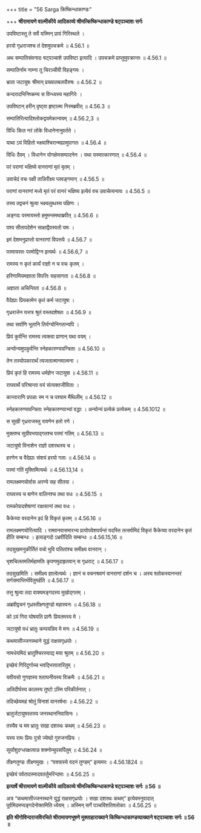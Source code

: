 +++
title = "56 Sarga किष्किन्धाकाण्डः"

+++
**श्रीरामायणे वाल्मीकीये आदिकाव्ये श्रीमत्किष्किन्धाकाण्डे षट्पञ्चाशः सर्गः**

उपविष्टास्तु ते सर्वे यस्मिन् प्रायं गिरिस्थले ।

हरयो गृध्रराजश्च तं देशमुपचक्रमे ॥ 4.56.1 ॥

अथ सम्पातिसंवनादः षट्पञ्चाशे उपविष्टा इत्यादि । उपचक्रमे प्राप्तुमुपक्रान्तः ॥ 4.56.1 ॥

सम्पातिर्नाम नाम्ना तु चिरञ्चीवी विहङ्गमः ।

भ्राता जटायुषः श्रीमान् प्रख्यातबलपौरुषः ॥ 4.56.2 ॥

कन्दरादभिनिष्क्रम्य स विन्ध्यस्य महागिरेः ।

उपविष्टान् हरीन् दृष्ट्वा हृष्टात्मा गिरमब्रवीत् ॥ 4.56.3 ॥

सम्पातिरित्यादिश्लोकद्वयमेकान्वयम् ॥ 4.56.2,3 ॥

विधिः किल नरं लोके विधानेनानुवर्तते ।

याथा ऽयं विहितो भक्ष्याश्चिरान्मह्यामुपागतः ॥ 4.56.4 ॥

विधिः दैवम् । विधानेन योगक्षेमसम्पादनेन । यथा यस्मात्कारणात् ॥ 4.56.4 ॥

परं पराणां भक्षिष्ये वानराणां मृतं मृतम् ।

उवाचेदं वचः पक्षी तान्निरीक्ष्य प्लवङ्गमान् ॥ 4.56.5 ॥

पराणां वानराणां मध्ये मृतं परं वानरं भक्षिष्य इत्येवं वच उवाचेत्यन्वयः ॥ 4.56.5 ॥

तस्य तद्वचनं श्रुत्वा भक्ष्यलुब्धस्य पक्षिणः ।

अङ्गदः परमायस्तो हमुमन्तमथाब्रवीत् ॥ 4.56.6 ॥

पश्य सीतापदेशेन साक्षाद्वैवस्वतो यमः ।

इमं देशमनुप्राप्तो वानराणां विपत्तये ॥ 4.56.7 ॥

परमायस्तः परमोद्विग्न इत्यर्थः ॥ 4.56.6,7 ॥

रामस्य न कृतं कार्यं राज्ञो न च वचः कृतम् ।

हरिणामियमज्ञाता विपत्तिः सहसागता ॥ 4.56.8 ॥

अज्ञाता अचिन्तिता ॥ 4.56.8 ॥

वैदेह्याः प्रियकामेन कृतं कर्म जटायुषा ।

गृध्रराजेन यत्तत्र श्रुतं वस्तदशेषतः ॥ 4.56.9 ॥

तथा सर्वाणि भूतानि तिर्यग्योनिगतान्यपि ।

प्रियं कुर्वन्ति रामस्य त्यक्त्वा प्राणान् यथा वयम् ।

अन्योन्यमुपकुर्वन्ति स्नेहकारुण्ययन्त्रिताः ॥ 4.56.10 ॥

तेन तस्योपकारार्थं त्यजतात्मानमात्मना ।

प्रियं कृतं हि रामस्य धर्मज्ञेन जटायुषा ॥ 4.56.11 ॥

राघवार्थे परिश्रान्ता वयं संत्यक्तजीविताः ।

कान्ताराणि प्रपन्नाः स्म न च पश्याम मैथिलीम् ॥ 4.56.12 ॥

स्नेहकारुण्ययन्त्रिताः स्नेहकारुण्याभ्यां वद्धाः । अन्योन्यं प्रत्येकं प्रत्येकम् ॥ 4.56.1012 ॥

स सुखी गृध्रराजस्तु रावणेन हतो रणे ।

मुक्तश्च सुग्रीवभयाद्गतश्च परमां गतिम् ॥ 4.56.13 ॥

जटायुषो विनाशेन राज्ञो दशरथस्य च ।

हरणेन च वैदेह्याः संशयं हरयो गताः ॥ 4.56.14 ॥

परमां गतिं मुक्तिमित्यर्थः ॥ 4.56.13,14 ॥

रामलक्ष्मणयोर्वास अरण्ये सह सीतया ।

राघवस्य च बाणेन वालिनश्च तथा वधः ॥ 4.56.15 ॥

रामकोपादशेषाणां राक्षसानां तथा वधः ।

कैकेय्या वरदानेन इदं हि विकृतं कृतम् ॥ 4.56.16 ॥

रामलक्ष्मणयोरित्यादि । रामवनवासमारभ्य प्रायोपवेशपर्यन्तं यदस्ति तत्सर्वमिदं विकृतं कैकेय्या वरदानेन कृतं हीति सम्बन्धः । इत्यङ्गदो ऽभ्रवीदिति सम्बन्धः ॥ 4.56.15,16 ॥

तदसुखमनुकीर्तितं वचो भुवि पतितांश्च समीक्ष्य वानरान् ।

भृशचिलतमतिर्महामतिः कृपणमुदाहृतवान् स गृध्रराट् ॥ 4.56.17 ॥

तदसुखमिति । समीक्ष्य ज्ञात्वेत्यर्थः । ज्ञानं च वचनश्रवणं वानराणां दर्शन च । अस्य श्लोकस्यानन्तरं सर्गसमाप्तिर्भवितुमर्हति ॥ 4.56.17 ॥

तत्तु श्रुत्वा तदा वाक्यमङ्गदस्य मुखोद्गतम् ।

अब्रवीद्वचनं गृध्रस्तीक्ष्णतुण्डो महास्वनः ॥ 4.56.18 ॥

को ऽयं गिरा घोषयति प्राणैः प्रियतमस्य मे ।

जटायुषो वधं भ्रातुः कम्पयन्निव मे मनः ॥ 4.56.19 ॥

कथमासीज्जनस्थाने युद्धं राक्षसगृध्रयोः ।

नामधेयमिदं भ्रातुश्चिरस्याद्य मया श्रुतम् ॥ 4.56.20 ॥

इच्छेयं गिरिदुर्गाच्च भवद्भिरवतारितुम् ।

यवीयसो गुणज्ञस्य श्लाघनीयस्य विक्रमैः ॥ 4.56.21 ॥

अतिदीर्घस्य कालस्य तुष्टो ऽस्मि परिकीर्तनात् ।

तदिच्छेयमहं श्रोतुं विनाशं वानरर्षभाः ॥ 4.56.22 ॥

भ्रातुर्जटायुषस्तस्य जनस्थाननिवासिनः ।

तस्यैव च मम भ्रातुः सखा दशरथः कथम् ॥ 4.56.23 ॥

यस्य रामः प्रियः पुत्रो ज्येष्ठो गुरुजनप्रियः ।

सूर्यांशुदग्धपक्षत्वान्न शक्नोम्युपसर्पितुम् ॥ 4.56.24 ॥

तीक्ष्णतुण्डः तीक्ष्णमुखः । “वक्त्रास्ये वदनं तुण्डम्” इत्यमरः ॥ 4.56.1824 ॥

इच्छेयं पर्वतादस्मादवतर्तुमरिन्दमाः ॥ 4.56.25 ॥

**इत्यार्षे श्रीरामायणे वाल्मीकीये आदिकाव्ये श्रीमत्किष्किन्धाकाण्डे षट्पञ्चाशः सर्गः ॥ 56 ॥**

अत्र “कथमासीज्जनस्थाने युद्धं राक्षसगृध्रयोः । सखा दशरथः कथम्” इत्येवमनुवादात् पूर्वमिदमप्यङ्गदेनोक्तमिति ध्येयम् । अस्मिन् सर्गे पञ्चविंशतिश्लोकाः ॥ 4.56.25 ॥

**इति श्रीगोविन्दराजविरचिते श्रीरामायणभूषणे मुक्ताहाराख्याने किष्किन्धाकाण्डव्याख्याने षट्पञ्चाशः सर्गः ॥ 56 ॥**
